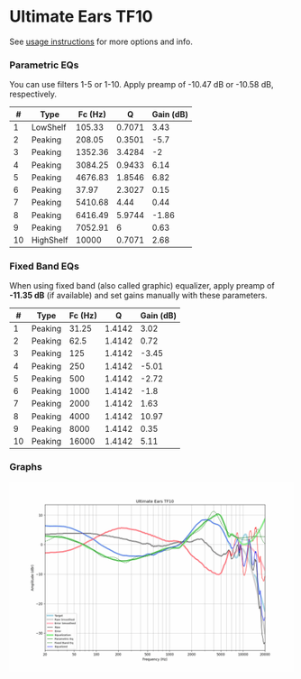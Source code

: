 # Ultimate Ears TF10
See [usage instructions](https://github.com/jaakkopasanen/AutoEq#usage) for more options and info.

### Parametric EQs
You can use filters 1-5 or 1-10. Apply preamp of -10.47 dB or -10.58 dB, respectively.

|   # | Type      |   Fc (Hz) |      Q |   Gain (dB) |
|-----|-----------|-----------|--------|-------------|
|   1 | LowShelf  |    105.33 | 0.7071 |        3.43 |
|   2 | Peaking   |    208.05 | 0.3501 |       -5.7  |
|   3 | Peaking   |   1352.36 | 3.4284 |       -2    |
|   4 | Peaking   |   3084.25 | 0.9433 |        6.14 |
|   5 | Peaking   |   4676.83 | 1.8546 |        6.82 |
|   6 | Peaking   |     37.97 | 2.3027 |        0.15 |
|   7 | Peaking   |   5410.68 | 4.44   |        0.44 |
|   8 | Peaking   |   6416.49 | 5.9744 |       -1.86 |
|   9 | Peaking   |   7052.91 | 6      |        0.63 |
|  10 | HighShelf |  10000    | 0.7071 |        2.68 |

### Fixed Band EQs
When using fixed band (also called graphic) equalizer, apply preamp of **-11.35 dB** (if available) and set gains manually with these parameters.

|   # | Type    |   Fc (Hz) |      Q |   Gain (dB) |
|-----|---------|-----------|--------|-------------|
|   1 | Peaking |     31.25 | 1.4142 |        3.02 |
|   2 | Peaking |     62.5  | 1.4142 |        0.72 |
|   3 | Peaking |    125    | 1.4142 |       -3.45 |
|   4 | Peaking |    250    | 1.4142 |       -5.01 |
|   5 | Peaking |    500    | 1.4142 |       -2.72 |
|   6 | Peaking |   1000    | 1.4142 |       -1.8  |
|   7 | Peaking |   2000    | 1.4142 |        1.63 |
|   8 | Peaking |   4000    | 1.4142 |       10.97 |
|   9 | Peaking |   8000    | 1.4142 |        0.35 |
|  10 | Peaking |  16000    | 1.4142 |        5.11 |

### Graphs
![](./Ultimate%20Ears%20TF10.png)

